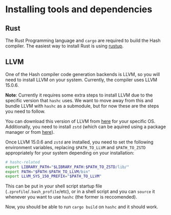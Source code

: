 # Installing tools and dependencies

## Rust

The Rust Programming language and `cargo` are required to build the Hash
compiler. The easiest way to install Rust is using [rustup](https://rustup.rs/).

## LLVM

One of the Hash compiler code generation backends is LLVM, so you will need to
install LLVM on your system. Currently, the compiler uses LLVM 15.0.6.

**Note**: Currently it requires some extra steps to install LLVM due to the
specific version that `hashc` uses. We want to move away from this and bundle
LLVM with `hashc` as a submodule, but for now these are the steps you need to
follow.

You can download this version of LLVM from
[here](https://github.com/llvm/llvm-project/releases/tag/llvmorg-15.0.6) for
your specific OS. Additionally, you need to install `zstd`  (which can be
aquired using a package manager or from
[here](https://github.com/facebook/zstd/releases/tag/v1.5.5)).

Once LLVM 15.0.6 and `zstd` are installed, you need to set the following
environment variables, replacing `$PATH_TO_LLVM` and `$PATH_TO_ZSTD`
appropriately for your system depending on your installation:

```sh
# hashc-related
export LIBRARY_PATH="$LIBRARY_PATH:$PATH_TO_ZSTD/lib/"
export PATH="$PATH:$PATH_TO_LLVM/bin"
export LLVM_SYS_150_PREFIX="$PATH_TO_LLVM"
```

This can be put in your shell script startup file
(`.zprofile`/`.bash_profile`/etc), or in a shell script and you can `source` it
whenever you want to use `hashc` (the former is reccomended).

Now, you should be able to run `cargo build` on `hashc` and it should work.
